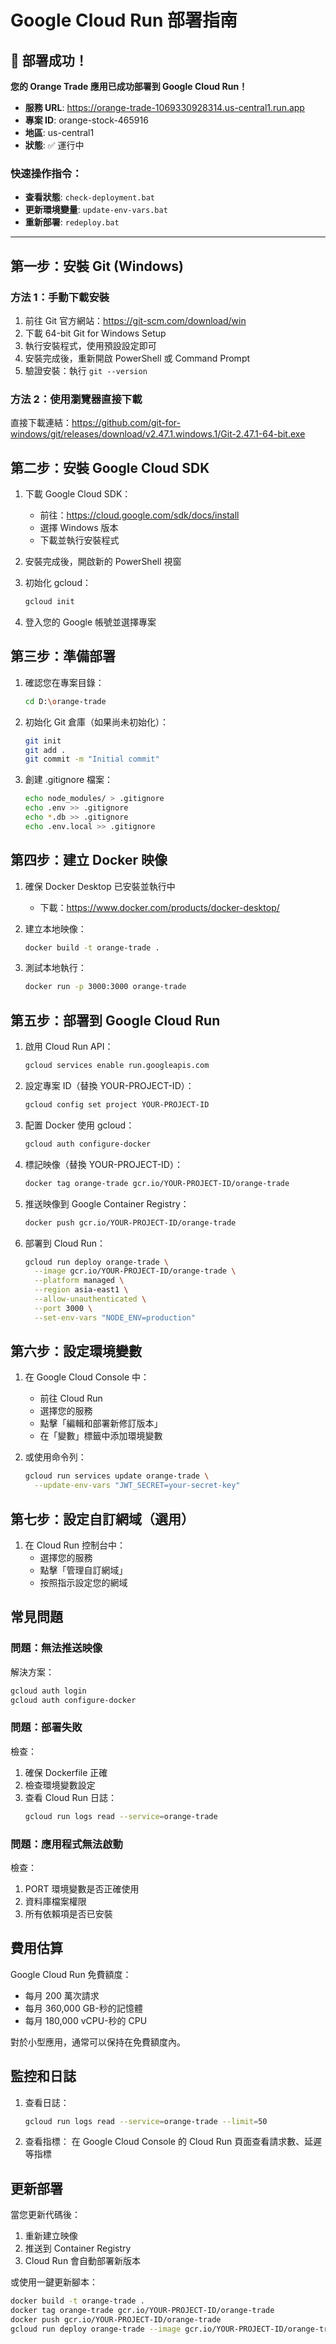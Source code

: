 # Google Cloud Run 部署指南

## 🎉 部署成功！

**您的 Orange Trade 應用已成功部署到 Google Cloud Run！**

- **服務 URL**: https://orange-trade-1069330928314.us-central1.run.app
- **專案 ID**: orange-stock-465916
- **地區**: us-central1
- **狀態**: ✅ 運行中

### 快速操作指令：
- **查看狀態**: `check-deployment.bat`
- **更新環境變量**: `update-env-vars.bat`
- **重新部署**: `redeploy.bat`

---

## 第一步：安裝 Git (Windows)

### 方法 1：手動下載安裝
1. 前往 Git 官方網站：https://git-scm.com/download/win
2. 下載 64-bit Git for Windows Setup
3. 執行安裝程式，使用預設設定即可
4. 安裝完成後，重新開啟 PowerShell 或 Command Prompt
5. 驗證安裝：執行 `git --version`

### 方法 2：使用瀏覽器直接下載
直接下載連結：https://github.com/git-for-windows/git/releases/download/v2.47.1.windows.1/Git-2.47.1-64-bit.exe

## 第二步：安裝 Google Cloud SDK

1. 下載 Google Cloud SDK：
   - 前往：https://cloud.google.com/sdk/docs/install
   - 選擇 Windows 版本
   - 下載並執行安裝程式

2. 安裝完成後，開啟新的 PowerShell 視窗

3. 初始化 gcloud：
   ```bash
   gcloud init
   ```

4. 登入您的 Google 帳號並選擇專案

## 第三步：準備部署

1. 確認您在專案目錄：
   ```bash
   cd D:\orange-trade
   ```

2. 初始化 Git 倉庫（如果尚未初始化）：
   ```bash
   git init
   git add .
   git commit -m "Initial commit"
   ```

3. 創建 .gitignore 檔案：
   ```bash
   echo node_modules/ > .gitignore
   echo .env >> .gitignore
   echo *.db >> .gitignore
   echo .env.local >> .gitignore
   ```

## 第四步：建立 Docker 映像

1. 確保 Docker Desktop 已安裝並執行中
   - 下載：https://www.docker.com/products/docker-desktop/

2. 建立本地映像：
   ```bash
   docker build -t orange-trade .
   ```

3. 測試本地執行：
   ```bash
   docker run -p 3000:3000 orange-trade
   ```

## 第五步：部署到 Google Cloud Run

1. 啟用 Cloud Run API：
   ```bash
   gcloud services enable run.googleapis.com
   ```

2. 設定專案 ID（替換 YOUR-PROJECT-ID）：
   ```bash
   gcloud config set project YOUR-PROJECT-ID
   ```

3. 配置 Docker 使用 gcloud：
   ```bash
   gcloud auth configure-docker
   ```

4. 標記映像（替換 YOUR-PROJECT-ID）：
   ```bash
   docker tag orange-trade gcr.io/YOUR-PROJECT-ID/orange-trade
   ```

5. 推送映像到 Google Container Registry：
   ```bash
   docker push gcr.io/YOUR-PROJECT-ID/orange-trade
   ```

6. 部署到 Cloud Run：
   ```bash
   gcloud run deploy orange-trade \
     --image gcr.io/YOUR-PROJECT-ID/orange-trade \
     --platform managed \
     --region asia-east1 \
     --allow-unauthenticated \
     --port 3000 \
     --set-env-vars "NODE_ENV=production"
   ```

## 第六步：設定環境變數

1. 在 Google Cloud Console 中：
   - 前往 Cloud Run
   - 選擇您的服務
   - 點擊「編輯和部署新修訂版本」
   - 在「變數」標籤中添加環境變數

2. 或使用命令列：
   ```bash
   gcloud run services update orange-trade \
     --update-env-vars "JWT_SECRET=your-secret-key"
   ```

## 第七步：設定自訂網域（選用）

1. 在 Cloud Run 控制台中：
   - 選擇您的服務
   - 點擊「管理自訂網域」
   - 按照指示設定您的網域

## 常見問題

### 問題：無法推送映像
解決方案：
```bash
gcloud auth login
gcloud auth configure-docker
```

### 問題：部署失敗
檢查：
1. 確保 Dockerfile 正確
2. 檢查環境變數設定
3. 查看 Cloud Run 日誌：
   ```bash
   gcloud run logs read --service=orange-trade
   ```

### 問題：應用程式無法啟動
檢查：
1. PORT 環境變數是否正確使用
2. 資料庫檔案權限
3. 所有依賴項是否已安裝

## 費用估算

Google Cloud Run 免費額度：
- 每月 200 萬次請求
- 每月 360,000 GB-秒的記憶體
- 每月 180,000 vCPU-秒的 CPU

對於小型應用，通常可以保持在免費額度內。

## 監控和日誌

1. 查看日誌：
   ```bash
   gcloud run logs read --service=orange-trade --limit=50
   ```

2. 查看指標：
   在 Google Cloud Console 的 Cloud Run 頁面查看請求數、延遲等指標

## 更新部署

當您更新代碼後：
1. 重新建立映像
2. 推送到 Container Registry
3. Cloud Run 會自動部署新版本

或使用一鍵更新腳本：
```bash
docker build -t orange-trade .
docker tag orange-trade gcr.io/YOUR-PROJECT-ID/orange-trade
docker push gcr.io/YOUR-PROJECT-ID/orange-trade
gcloud run deploy orange-trade --image gcr.io/YOUR-PROJECT-ID/orange-trade
``` 